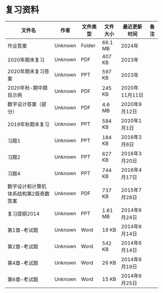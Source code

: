 # 复习资料

文件名|作者|文件类型|文件大小|最近更新时间|备注
---|---|---|---|---|---
作业答案|Unknown|Folder|66.1 MB|2024年
2020年期末复习|Unknown|PDF|407 KB|2023年|
2020年期末复习答案|Unknown|PPT|597 KB|2023年
2020年秋-期中题目示例|Unknown|PDF|245 KB|2020年11月11日
数字设计答案（部分）|Unknown|PDF|4.6 MB|2020年9月12日
2019年秋期末复习|Unknown|PPT|584 KB|2020年1月1日
习题1|Unknown|PPT|184 KB|2016年3月6日
习题2|Unknown|PPT|627 KB|2016年3月20日
习题4|Unknown|PPT|744 KB|2016年4月17日
数字设计和计算机体系结构第2版奇数答案|Unknown|PDF|737 KB|2015年7月28日
复习提纲2014|Unknown|PPT|1.61 MB|2014年6月24日
第1章-考试题|Unknown|Word|18 KB|2014年6月14日
第2章-考试题|Unknown|Word|542 KB|2014年6月14日
第4章-考试题|Unknown|Word|26 KB|2014年6月19日
第6章-考试题|Unknown|Word|15 KB|2014年6月25日
